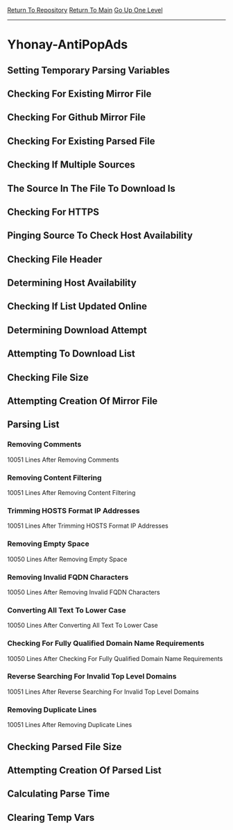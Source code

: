 [Return To Repository](https://github.com/deathbybandaid/piholeparser/)
[Return To Main](https://github.com/deathbybandaid/piholeparser/blob/master/RecentRunLogs/Mainlog.md)
[Go Up One Level](https://github.com/deathbybandaid/piholeparser/blob/master/RecentRunLogs/TopLevelScripts/30-Processing-External-Blacklists.md)
____________________________________
# Yhonay-AntiPopAds
## Setting Temporary Parsing Variables
## Checking For Existing Mirror File
## Checking For Github Mirror File
## Checking For Existing Parsed File
## Checking If Multiple Sources
## The Source In The File To Download Is
## Checking For HTTPS
## Pinging Source To Check Host Availability
## Checking File Header
## Determining Host Availability
## Checking If List Updated Online
## Determining Download Attempt
## Attempting To Download List
## Checking File Size
## Attempting Creation Of Mirror File
## Parsing List
### Removing Comments
10051 Lines After Removing Comments
### Removing Content Filtering
10051 Lines After Removing Content Filtering
### Trimming HOSTS Format IP Addresses
10051 Lines After Trimming HOSTS Format IP Addresses
### Removing Empty Space
10050 Lines After Removing Empty Space
### Removing Invalid FQDN Characters
10050 Lines After Removing Invalid FQDN Characters
### Converting All Text To Lower Case
10050 Lines After Converting All Text To Lower Case
### Checking For Fully Qualified Domain Name Requirements
10050 Lines After Checking For Fully Qualified Domain Name Requirements
### Reverse Searching For Invalid Top Level Domains
10051 Lines After Reverse Searching For Invalid Top Level Domains
### Removing Duplicate Lines
10051 Lines After Removing Duplicate Lines
## Checking Parsed File Size
## Attempting Creation Of Parsed List
## Calculating Parse Time
## Clearing Temp Vars
